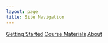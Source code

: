 ```yaml
---
layout: page
title: Site Navigation
---
```


<a href="{{ site.baseurl}}/nav/getting-started">
<i class="fa fa-play fa-fw"></i> Getting Started</a>

<a href="{{ site.baseurl}}/nav/course-materials">
<i class="fa fa-briefcase fa-fw"></i> Course Materials</a>

<a href="{{ site.baseurl}}/nav/about">
<i class="fa fa-user fa-fw"></i> About</a>

